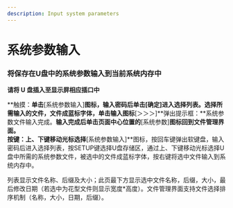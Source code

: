 ```yaml
---
description: Input system parameters
---
```


# 系统参数输入

### **将保存在U盘中的系统参数输入到当前系统内存中**

**请将 U 盘插入至显示屏相应插口中**

**触摸：**单击**\[系统参数输入\]**图标，输入密码后单击\[确定\]进入选择列表。选择所需输入的文件，文件成蓝标字体，单击输入图标**\[＞＞＞\]**弹出提示框：**系统参数文件输入完成。**输入完成后单击页面中心位置的**\[系统参数\]**图标回到文件管理界面。  
**按键**：上、下键移动光标选择**\[系统参数输入\]**图标，按回车键弹出软键盘，输入密码后进入选择列表，按SETUP键选择U盘存储区，通过上、下键移动光标选择U盘中所需的系统参数文件，被选中的文件成蓝标字体，按右键将选中文件输入到系统内存中。

列表显示文件名称、后缀及大小；此页最下方显示选中文件名称，后缀，大小，最后修改日期（若选中为花型文件则显示宽度\*高度）。文件管理界面支持文件选择排序机制（名称，大小，日期，后缀）。

